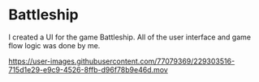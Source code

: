 # Battleship
I created a UI for the game Battleship. All of the user interface and game flow logic was done by me.

https://user-images.githubusercontent.com/77079369/229303516-715d1e29-e9c9-4526-8ffb-d96f78b9e46d.mov

